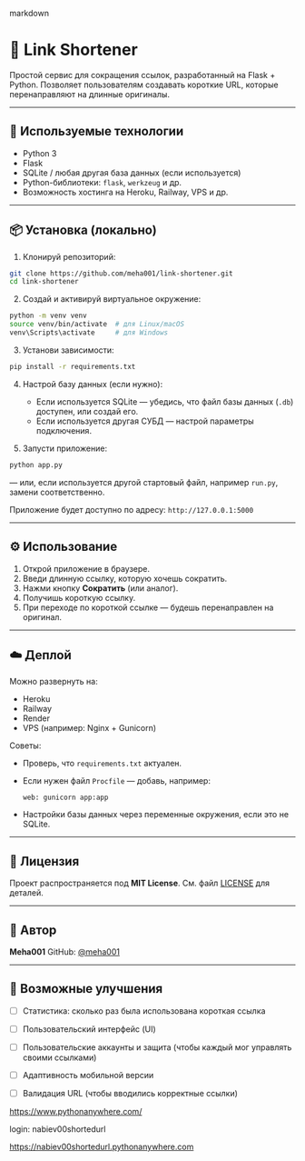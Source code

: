 markdown
# 🔗 Link Shortener

Простой сервис для сокращения ссылок, разработанный на Flask + Python. Позволяет пользователям создавать короткие URL, которые перенаправляют на длинные оригиналы.

---

## 🧰 Используемые технологии

- Python 3  
- Flask  
- SQLite / любая другая база данных (если используется)  
- Python-библиотеки: `flask`, `werkzeug` и др.  
- Возможность хостинга на Heroku, Railway, VPS и др.

---

## 📦 Установка (локально)

1. Клонируй репозиторий:

```bash
git clone https://github.com/meha001/link-shortener.git
cd link-shortener
````

2. Создай и активируй виртуальное окружение:

```bash
python -m venv venv
source venv/bin/activate  # для Linux/macOS
venv\Scripts\activate     # для Windows
```

3. Установи зависимости:

```bash
pip install -r requirements.txt
```

4. Настрой базу данных (если нужно):

   * Если используется SQLite — убедись, что файл базы данных (`.db`) доступен, или создай его.
   * Если используется другая СУБД — настрой параметры подключения.

5. Запусти приложение:

```bash
python app.py
```

— или, если используется другой стартовый файл, например `run.py`, замени соответственно.

Приложение будет доступно по адресу: `http://127.0.0.1:5000`

---

## ⚙️ Использование

1. Открой приложение в браузере.
2. Введи длинную ссылку, которую хочешь сократить.
3. Нажми кнопку **Сократить** (или аналог).
4. Получишь короткую ссылку.
5. При переходе по короткой ссылке — будешь перенаправлен на оригинал.

---

## ☁️ Деплой

Можно развернуть на:

* Heroku
* Railway
* Render
* VPS (например: Nginx + Gunicorn)

Советы:

* Проверь, что `requirements.txt` актуален.

* Если нужен файл `Procfile` — добавь, например:

  ```
  web: gunicorn app:app
  ```

* Настройки базы данных через переменные окружения, если это не SQLite.

---

## 📄 Лицензия

Проект распространяется под **MIT License**. См. файл [LICENSE](LICENSE) для деталей.

---

## 🙌 Автор

**Meha001**
GitHub: [@meha001](https://github.com/meha001)

---

## 📝 Возможные улучшения

* [ ] Статистика: сколько раз была использована короткая ссылка
* [ ] Пользовательский интерфейс (UI)
* [ ] Пользовательские аккаунты и защита (чтобы каждый мог управлять своими ссылками)
* [ ] Адаптивность мобильной версии
* [ ] Валидация URL (чтобы вводились корректные ссылки)






https://www.pythonanywhere.com/

login: nabiev00shortedurl

https://nabiev00shortedurl.pythonanywhere.com
